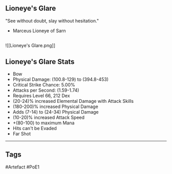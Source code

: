 ## Lioneye's Glare
"See without doubt, slay without hesitation."
- Marceus Lioneye of Sarn
##
![[Lioneye's Glare.png]]
## Lioneye's Glare Stats
- Bow
- Physical Damage: (100.8-129) to (394.8-453)
- Critical Strike Chance: 5.00%
- Attacks per Second: (1.59-1.74)
- Requires Level 66, 212 Dex
- (20-24)% increased Elemental Damage with Attack Skills
- (180-200)% increased Physical Damage
- Adds (7-14) to (24-34) Physical Damage
- (10-20)% increased Attack Speed
- +(80-100) to maximum Mana
- Hits can't be Evaded
- Far Shot


---
## Tags
#Artefact
#PoE1